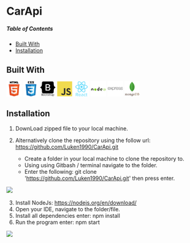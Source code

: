 # CarApi



##### Table of Contents  
- [Built With](#built-with)
- [Installation](#installation)


## Built With
<p align="left">
<img src="https://raw.githubusercontent.com/devicons/devicon/master/icons/html5/html5-original-wordmark.svg" alt="html5" width="40" height="40"/>
<img src="https://raw.githubusercontent.com/devicons/devicon/master/icons/css3/css3-original-wordmark.svg" alt="css3" width="40" height="40"/> 
<img src="https://raw.githubusercontent.com/devicons/devicon/master/icons/bootstrap/bootstrap-plain-wordmark.svg" alt="bootstrap" width="40" height="40"/> 
<img src="https://raw.githubusercontent.com/devicons/devicon/master/icons/javascript/javascript-original.svg" alt="javascript" width="40" height="40"/>
<img src="https://raw.githubusercontent.com/devicons/devicon/master/icons/react/react-original-wordmark.svg" alt="react" width="40" height="40"/>
<img src="https://raw.githubusercontent.com/devicons/devicon/master/icons/nodejs/nodejs-original-wordmark.svg" alt="nodejs" width="40" height="40"/> 
<img src="https://raw.githubusercontent.com/devicons/devicon/master/icons/express/express-original-wordmark.svg" alt="express" width="40" height="40"/>
<img src="https://raw.githubusercontent.com/devicons/devicon/master/icons/mongodb/mongodb-original-wordmark.svg" alt="mongodb" width="40" height="40"/>
</p>


## Installation

1. DownLoad zipped file to your local machine.
2. Alternatively clone the repository using the follow url: https://github.com/Luken1990/CarApi.git

   - Create a folder in your local machine to clone the repository to.
   - Using using Gitbash / terminal navigate to the folder.
   - Enter the following: git clone 'https://github.com/Luken1990/CarApi.git' then press enter.


<img src="https://user-images.githubusercontent.com/23103970/220468216-a18357d5-b877-4698-bc0a-188eb4b8d48c.png" width="450">

3. Install NodeJs: https://nodejs.org/en/download/
4. Open your IDE, navigate to the folder/file.
5. Install all dependencies enter: npm install
6. Run the program enter: npm start 

<img src="https://user-images.githubusercontent.com/23103970/220467777-0c7b6c5e-0c8b-4cc2-a6b0-9605f0e81afa.png" width="450">



